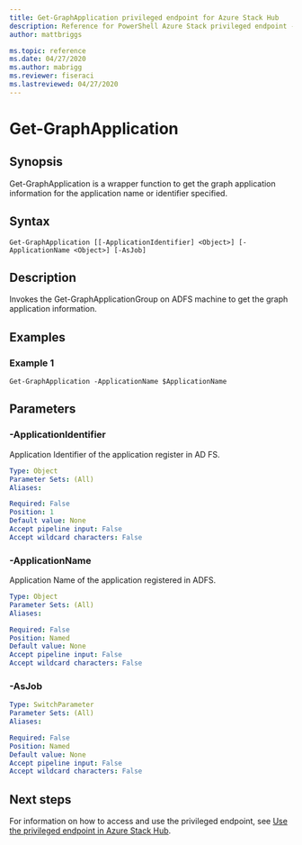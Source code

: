 ```yaml
---
title: Get-GraphApplication privileged endpoint for Azure Stack Hub
description: Reference for PowerShell Azure Stack privileged endpoint - Get-GraphApplication
author: mattbriggs

ms.topic: reference
ms.date: 04/27/2020
ms.author: mabrigg
ms.reviewer: fiseraci
ms.lastreviewed: 04/27/2020
---
```


# Get-GraphApplication

## Synopsis
Get-GraphApplication is a wrapper function to get the graph application information for the application name or identifier specified.

## Syntax

```
Get-GraphApplication [[-ApplicationIdentifier] <Object>] [-ApplicationName <Object>] [-AsJob]
```

## Description
Invokes the Get-GraphApplicationGroup on ADFS machine to get the graph application information.

## Examples

### Example 1
```
Get-GraphApplication -ApplicationName $ApplicationName
```

## Parameters

### -ApplicationIdentifier
Application Identifier of the application register in AD FS.

```yaml
Type: Object
Parameter Sets: (All)
Aliases:

Required: False
Position: 1
Default value: None
Accept pipeline input: False
Accept wildcard characters: False
```

### -ApplicationName
Application Name of the application registered in ADFS.

```yaml
Type: Object
Parameter Sets: (All)
Aliases:

Required: False
Position: Named
Default value: None
Accept pipeline input: False
Accept wildcard characters: False
```

### -AsJob


```yaml
Type: SwitchParameter
Parameter Sets: (All)
Aliases:

Required: False
Position: Named
Default value: None
Accept pipeline input: False
Accept wildcard characters: False
```

## Next steps

For information on how to access and use the privileged endpoint, see [Use the privileged endpoint in Azure Stack Hub](https://docs.microsoft.com/azure-stack/operator/azure-stack-privileged-endpoint).